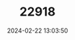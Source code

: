 ---
title: "22918"
category: "Varecia variegata"
draft: false
date: 2024-02-22 13:03:50
languages:
  English: ["Ruffed Lemur", "Black-and-white Ruffed Lemur"]
  Spanish; Castilian: ["Lemur de Collar", "Lemur de Gola", "Lemur de Gorguera"]
  French: ["Lémur vari", "Maki vari"]
  Malagasy: ["Varijatsy"]
---